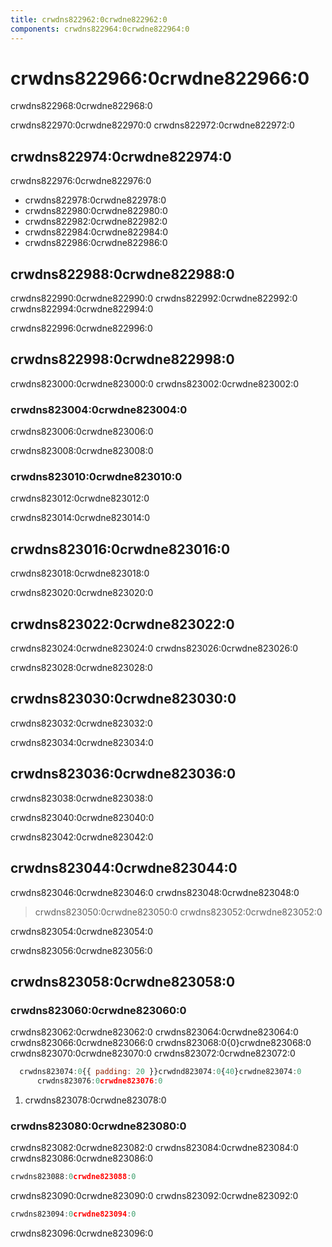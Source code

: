 ```yaml
---
title: crwdns822962:0crwdne822962:0
components: crwdns822964:0crwdne822964:0
---
```

# crwdns822966:0crwdne822966:0

<p class="description">crwdns822968:0crwdne822968:0</p>

crwdns822970:0crwdne822970:0 crwdns822972:0crwdne822972:0

## crwdns822974:0crwdne822974:0

crwdns822976:0crwdne822976:0

- crwdns822978:0crwdne822978:0
- crwdns822980:0crwdne822980:0
- crwdns822982:0crwdne822982:0
- crwdns822984:0crwdne822984:0
- crwdns822986:0crwdne822986:0

## crwdns822988:0crwdne822988:0

crwdns822990:0crwdne822990:0 crwdns822992:0crwdne822992:0 crwdns822994:0crwdne822994:0

crwdns822996:0crwdne822996:0

## crwdns822998:0crwdne822998:0

crwdns823000:0crwdne823000:0 crwdns823002:0crwdne823002:0

### crwdns823004:0crwdne823004:0

crwdns823006:0crwdne823006:0

crwdns823008:0crwdne823008:0

### crwdns823010:0crwdne823010:0

crwdns823012:0crwdne823012:0

crwdns823014:0crwdne823014:0

## crwdns823016:0crwdne823016:0

crwdns823018:0crwdne823018:0

crwdns823020:0crwdne823020:0

## crwdns823022:0crwdne823022:0

crwdns823024:0crwdne823024:0 crwdns823026:0crwdne823026:0

crwdns823028:0crwdne823028:0

## crwdns823030:0crwdne823030:0

crwdns823032:0crwdne823032:0

crwdns823034:0crwdne823034:0

## crwdns823036:0crwdne823036:0

crwdns823038:0crwdne823038:0

crwdns823040:0crwdne823040:0

crwdns823042:0crwdne823042:0

## crwdns823044:0crwdne823044:0

crwdns823046:0crwdne823046:0 crwdns823048:0crwdne823048:0

> crwdns823050:0crwdne823050:0 crwdns823052:0crwdne823052:0

crwdns823054:0crwdne823054:0

crwdns823056:0crwdne823056:0

## crwdns823058:0crwdne823058:0

### crwdns823060:0crwdne823060:0

crwdns823062:0crwdne823062:0 crwdns823064:0crwdne823064:0 crwdns823066:0crwdne823066:0 crwdns823068:0{0}crwdne823068:0 crwdns823070:0crwdne823070:0 crwdns823072:0crwdne823072:0

```jsx
  crwdns823074:0{{ padding: 20 }}crwdnd823074:0{40}crwdne823074:0
      crwdns823076:0crwdne823076:0
```

1. crwdns823078:0crwdne823078:0

### crwdns823080:0crwdne823080:0

crwdns823082:0crwdne823082:0 crwdns823084:0crwdne823084:0 crwdns823086:0crwdne823086:0

```jsx
crwdns823088:0crwdne823088:0
```

crwdns823090:0crwdne823090:0 crwdns823092:0crwdne823092:0

```jsx
crwdns823094:0crwdne823094:0
```

crwdns823096:0crwdne823096:0